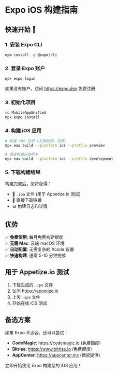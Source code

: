 # Expo iOS 构建指南

## 快速开始 🚀

### 1. 安装 Expo CLI
```bash
npm install -g @expo/cli
```

### 2. 登录 Expo 账户
```bash
npx expo login
```
如果没有账户，访问 https://expo.dev 免费注册

### 3. 初始化项目
```bash
cd MobileAppUnified
npx expo install
```

### 4. 构建 iOS 应用
```bash
# 构建 iOS 应用 (云端构建，免费)
npx eas build --platform ios --profile preview

# 或者构建开发版本
npx eas build --platform ios --profile development
```

### 5. 下载构建结果
构建完成后，您将获得：
- 📱 `.ipa` 文件 (用于 Appetize.io 测试)
- 🔗 直接下载链接
- 📊 构建日志和详情

## 优势
✅ **免费使用**: 每月免费构建额度  
✅ **无需 Mac**: 云端 macOS 环境  
✅ **自动配置**: 无需复杂的 Xcode 设置  
✅ **快速构建**: 通常 5-10 分钟完成  

## 用于 Appetize.io 测试
1. 下载生成的 `.ipa` 文件
2. 访问 https://appetize.io
3. 上传 `.ipa` 文件
4. 开始在线 iOS 测试

## 备选方案
如果 Expo 不适合，还可以尝试：
- **CodeMagic**: https://codemagic.io (免费额度)
- **Bitrise**: https://www.bitrise.io (免费额度)
- **AppCenter**: https://appcenter.ms (微软提供)

立即开始使用 Expo 构建您的 iOS 应用！